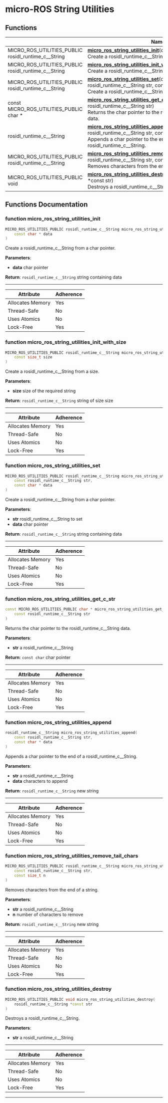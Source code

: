 # micro-ROS String Utilities

## Functions

|                | Name           |
| -------------- | -------------- |
| MICRO_ROS_UTILITIES_PUBLIC rosidl_runtime_c__String | **[micro_ros_string_utilities_init](#function-micro_ros_string_utilities_init)**(const char * data)<br>Create a rosidl_runtime_c__String from a char pointer.  |
| MICRO_ROS_UTILITIES_PUBLIC rosidl_runtime_c__String | **[micro_ros_string_utilities_init_with_size](#function-micro_ros_string_utilities_init_with_size)**(const size_t size)<br>Create a rosidl_runtime_c__String from a size.  |
| MICRO_ROS_UTILITIES_PUBLIC rosidl_runtime_c__String | **[micro_ros_string_utilities_set](#function-micro_ros_string_utilities_set)**(const rosidl_runtime_c__String str, const char * data)<br>Create a rosidl_runtime_c__String from a char pointer.  |
| const MICRO_ROS_UTILITIES_PUBLIC char * | **[micro_ros_string_utilities_get_c_str](#function-micro_ros_string_utilities_get_c_str)**(const rosidl_runtime_c__String str)<br>Returns the char pointer to the rosidl_runtime_c__String data.  |
| rosidl_runtime_c__String | **[micro_ros_string_utilities_append](#function-micro_ros_string_utilities_append)**(const rosidl_runtime_c__String str, const char * data)<br>Appends a char pointer to the end of a rosidl_runtime_c__String.  |
| MICRO_ROS_UTILITIES_PUBLIC rosidl_runtime_c__String | **[micro_ros_string_utilities_remove_tail_chars](#function-micro_ros_string_utilities_remove_tail_chars)**(const rosidl_runtime_c__String str, const size_t n)<br>Removes characters from the end of a string.  |
| MICRO_ROS_UTILITIES_PUBLIC void | **[micro_ros_string_utilities_destroy](#function-micro_ros_string_utilities_destroy)**(rosidl_runtime_c__String *const str)<br>Destroys a rosidl_runtime_c__String.  |


## Functions Documentation

### function micro_ros_string_utilities_init

```cpp
MICRO_ROS_UTILITIES_PUBLIC rosidl_runtime_c__String micro_ros_string_utilities_init(
    const char * data
)
```

Create a rosidl_runtime_c__String from a char pointer. 

**Parameters**: 

  * **data** char pointer 


**Return**: `rosidl_runtime_c__String` string containing data 



------------------


| Attribute  | Adherence   |
|  -------- | -------- |
| Allocates Memory  | Yes   |
| Thread-Safe  | No   |
| Uses Atomics  | No   |
| Lock-Free  | Yes   |


### function micro_ros_string_utilities_init_with_size

```cpp
MICRO_ROS_UTILITIES_PUBLIC rosidl_runtime_c__String micro_ros_string_utilities_init_with_size(
    const size_t size
)
```

Create a rosidl_runtime_c__String from a size. 

**Parameters**: 

  * **size** size of the required string 


**Return**: `rosidl_runtime_c__String` string of size size 



------------------


| Attribute  | Adherence   |
|  -------- | -------- |
| Allocates Memory  | Yes   |
| Thread-Safe  | No   |
| Uses Atomics  | No   |
| Lock-Free  | Yes   |


### function micro_ros_string_utilities_set

```cpp
MICRO_ROS_UTILITIES_PUBLIC rosidl_runtime_c__String micro_ros_string_utilities_set(
    const rosidl_runtime_c__String str,
    const char * data
)
```

Create a rosidl_runtime_c__String from a char pointer. 

**Parameters**: 

  * **str** rosidl_runtime_c__String to set 
  * **data** char pointer 


**Return**: `rosidl_runtime_c__String` string containing data 



------------------


| Attribute  | Adherence   |
|  -------- | -------- |
| Allocates Memory  | Yes   |
| Thread-Safe  | No   |
| Uses Atomics  | No   |
| Lock-Free  | Yes   |


### function micro_ros_string_utilities_get_c_str

```cpp
const MICRO_ROS_UTILITIES_PUBLIC char * micro_ros_string_utilities_get_c_str(
    const rosidl_runtime_c__String str
)
```

Returns the char pointer to the rosidl_runtime_c__String data. 

**Parameters**: 

  * **str** a rosidl_runtime_c__String 


**Return**: `const char` char pointer 



------------------


| Attribute  | Adherence   |
|  -------- | -------- |
| Allocates Memory  | Yes   |
| Thread-Safe  | No   |
| Uses Atomics  | No   |
| Lock-Free  | Yes   |


### function micro_ros_string_utilities_append

```cpp
rosidl_runtime_c__String micro_ros_string_utilities_append(
    const rosidl_runtime_c__String str,
    const char * data
)
```

Appends a char pointer to the end of a rosidl_runtime_c__String. 

**Parameters**: 

  * **str** a rosidl_runtime_c__String 
  * **data** characters to append 


**Return**: `rosidl_runtime_c__String` new string 



------------------


| Attribute  | Adherence   |
|  -------- | -------- |
| Allocates Memory  | Yes   |
| Thread-Safe  | No   |
| Uses Atomics  | No   |
| Lock-Free  | Yes   |


### function micro_ros_string_utilities_remove_tail_chars

```cpp
MICRO_ROS_UTILITIES_PUBLIC rosidl_runtime_c__String micro_ros_string_utilities_remove_tail_chars(
    const rosidl_runtime_c__String str,
    const size_t n
)
```

Removes characters from the end of a string. 

**Parameters**: 

  * **str** a rosidl_runtime_c__String 
  * **n** number of characters to remove 


**Return**: `rosidl_runtime_c__String` new string 



------------------


| Attribute  | Adherence   |
|  -------- | -------- |
| Allocates Memory  | Yes   |
| Thread-Safe  | No   |
| Uses Atomics  | No   |
| Lock-Free  | Yes   |


### function micro_ros_string_utilities_destroy

```cpp
MICRO_ROS_UTILITIES_PUBLIC void micro_ros_string_utilities_destroy(
    rosidl_runtime_c__String *const str
)
```

Destroys a rosidl_runtime_c__String. 

**Parameters**: 

  * **str** a rosidl_runtime_c__String 




------------------


| Attribute  | Adherence   |
|  -------- | -------- |
| Allocates Memory  | Yes   |
| Thread-Safe  | No   |
| Uses Atomics  | No   |
| Lock-Free  | Yes   |






-------------------------------